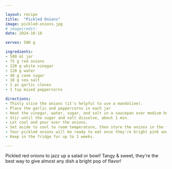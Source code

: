 ```yaml
---

layout: recipe
title:  "Pickled Onions"
image: pickled-onions.jpg
# imagecredit:
date: 2024-10-18

serves: 500 g

ingredients:
- 500 ml jar
- 75 g red onions
- 120 g white vinegar
- 120 g water
- 40 g cane sugar
- 18 g sea salt
- 1 pc garlic cloves
- 1 tsp mixed peppercorns

directions:
- Thinly slice the onions (it's helpful to use a mandoline).
- Place the garlic and peppercorns in each jar
- Heat the vinegar, water, sugar, and salt in a saucepan over medium heat.
- Stir until the sugar and salt dissolve, about 1 min.
- Let cool and pour over the onions.
- Set aside to cool to room temperature, then store the onions in the fridge.
- Your pickled onions will be ready to eat once they're bright pink and tender - about 1 hour for very thinly sliced onions, or 8 hrs for thicker sliced onions.
- Keep in the fridge for up to 2 weeks.

---
```


Pickled red onions to jazz up a salad or bowl! Tangy & sweet, they're the best way to give almost any dish a bright pop of flavor!
